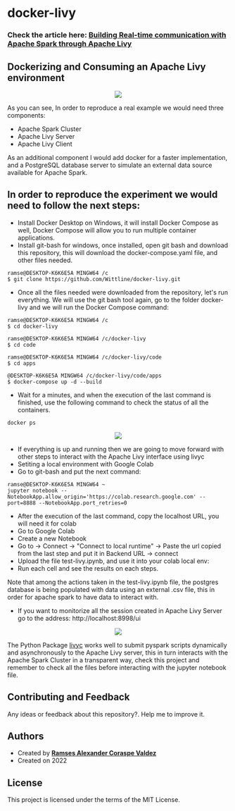 # docker-livy

### Check the article here:  <a href="https://coraspe-ramses.medium.com/building-real-time-interactions-with-apache-spark-through-apache-livy-53169d87d012">Building Real-time communication with Apache Spark through Apache Livy</a>


## Dockerizing and Consuming an Apache Livy environment

<p align="center">
  <img 
    src="https://user-images.githubusercontent.com/8701464/173258291-17f44f56-f206-4da8-a2c7-20b55981191c.png"
  >
</p>

As you can see, In order to reproduce a real example we would need three components:

- Apache Spark Cluster
- Apache Livy Server
- Apache Livy Client

As an additional component I would add docker for a faster implementation, and a PostgreSQL database server to simulate an external data source available for Apache Spark.

## In order to reproduce the experiment we would need to follow the next steps:

- Install Docker Desktop on Windows, it will install Docker Compose as well, Docker Compose will allow you to run multiple container applications.
- Install git-bash for windows, once installed, open git bash and download this repository, this will download the docker-compose.yaml file, and other files needed.

```linux
ramse@DESKTOP-K6K6E5A MINGW64 /c
$ git clone https://github.com/Wittline/docker-livy.git
```

- Once all the files needed were downloaded from the repository, let's run everything. We will use the git bash tool again, go to the folder docker-livy and we will run the Docker Compose command:

```linux
ramse@DESKTOP-K6K6E5A MINGW64 /c
$ cd docker-livy

ramse@DESKTOP-K6K6E5A MINGW64 /c/docker-livy
$ cd code

ramse@DESKTOP-K6K6E5A MINGW64 /c/docker-livy/code
$ cd apps

@DESKTOP-K6K6E5A MINGW64 /c/docker-livy/code/apps
$ docker-compose up -d --build
```

- Wait for a minutes, and when the execution of the last command is finished, use the following command to check the status of all the containers.

```linux
docker ps
```

<p align="center">
  <img 
    src="https://user-images.githubusercontent.com/8701464/173258498-14afc89d-6052-4af1-978b-04be8808a255.png"
  >
</p>

- If everything is up and running then we are going to move forward with other steps to interact with the Apache Livy interface using livyc
- Setiting a local environment with Google Colab
- Go to git-bash and put the next command:

```linux
ramse@DESKTOP-K6K6E5A MINGW64 ~
jupyter notebook --NotebookApp.allow_origin='https://colab.research.google.com' --port=8888 --NotebookApp.port_retries=0
```

- After the execution of the last command, copy the localhost URL, you will need it for colab
- Go to Google Colab
- Create a new Notebook
- Go to -> Connect -> "Connect to local runtime" -> Paste the url copied from the last step and put it in Backend URL -> connect
- Upload the file test-livy.ipynb, and use it into your colab local env:
- Run each cell and see the results on each steps.

Note that among the actions taken in the test-livy.ipynb file, the postgres database is being populated with data using an external .csv file, this in order for apache spark to have data to interact with.

- If you want to monitorize all the session created in Apache Livy Server go to the address: http://localhost:8998/ui

<p align="center">
  <img 
    src="https://user-images.githubusercontent.com/8701464/173258541-1bd310c7-fd9f-4424-a348-d05d17f73f34.png"
  >
</p>


The Python Package <a href="https://github.com/Wittline/livyc">livyc</a> works well to submit pyspark scripts dynamically and asynchronously to the Apache Livy server, this in turn interacts with the Apache Spark Cluster in a transparent way, check this project and remember to check all the files before interacting with the jupyter notebook file.

## Contributing and Feedback
Any ideas or feedback about this repository?. Help me to improve it.

## Authors
- Created by <a href="https://twitter.com/RamsesCoraspe"><strong>Ramses Alexander Coraspe Valdez</strong></a>
- Created on 2022

## License
This project is licensed under the terms of the MIT License.

